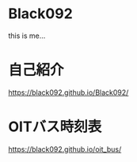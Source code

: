 # Black092

this is me...

# 自己紹介
https://black092.github.io/Black092/

# OITバス時刻表
https://black092.github.io/oit_bus/

